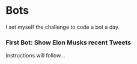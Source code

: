 # Bots

I set myself the challenge to code a bot a day.

### First Bot: Show Elon Musks recent Tweets



Instructions will follow...

